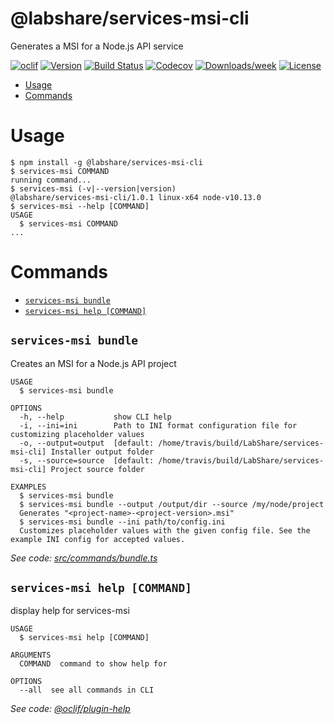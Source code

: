 @labshare/services-msi-cli
==========================

Generates a MSI for a Node.js API service

[![oclif](https://img.shields.io/badge/cli-oclif-brightgreen.svg)](https://oclif.io)
[![Version](https://img.shields.io/npm/v/@labshare/services-msi-cli.svg)](https://npmjs.org/package/@labshare/services-msi-cli)
[![Build Status](https://travis-ci.com/LabShare/services-msi-cli.svg?branch=master)](https://travis-ci.com/LabShare/services-msi-cli)
[![Codecov](https://codecov.io/gh/LabShare/services-msi-cli/branch/master/graph/badge.svg)](https://codecov.io/gh/LabShare/services-msi-cli)
[![Downloads/week](https://img.shields.io/npm/dw/@labshare/services-msi-cli.svg)](https://npmjs.org/package/@labshare/services-msi-cli)
[![License](https://img.shields.io/npm/l/@labshare/services-msi-cli.svg)](https://github.com/LabShare/services-msi-cli/blob/master/package.json)

<!-- toc -->
* [Usage](#usage)
* [Commands](#commands)
<!-- tocstop -->
# Usage
<!-- usage -->
```sh-session
$ npm install -g @labshare/services-msi-cli
$ services-msi COMMAND
running command...
$ services-msi (-v|--version|version)
@labshare/services-msi-cli/1.0.1 linux-x64 node-v10.13.0
$ services-msi --help [COMMAND]
USAGE
  $ services-msi COMMAND
...
```
<!-- usagestop -->
# Commands
<!-- commands -->
* [`services-msi bundle`](#services-msi-bundle)
* [`services-msi help [COMMAND]`](#services-msi-help-command)

## `services-msi bundle`

Creates an MSI for a Node.js API project

```
USAGE
  $ services-msi bundle

OPTIONS
  -h, --help           show CLI help
  -i, --ini=ini        Path to INI format configuration file for customizing placeholder values
  -o, --output=output  [default: /home/travis/build/LabShare/services-msi-cli] Installer output folder
  -s, --source=source  [default: /home/travis/build/LabShare/services-msi-cli] Project source folder

EXAMPLES
  $ services-msi bundle
  $ services-msi bundle --output /output/dir --source /my/node/project
  Generates "<project-name>-<project-version>.msi"
  $ services-msi bundle --ini path/to/config.ini
  Customizes placeholder values with the given config file. See the example INI config for accepted values.
```

_See code: [src/commands/bundle.ts](https://github.com/LabShare/services-msi-cli/blob/v1.0.1/src/commands/bundle.ts)_

## `services-msi help [COMMAND]`

display help for services-msi

```
USAGE
  $ services-msi help [COMMAND]

ARGUMENTS
  COMMAND  command to show help for

OPTIONS
  --all  see all commands in CLI
```

_See code: [@oclif/plugin-help](https://github.com/oclif/plugin-help/blob/v2.1.3/src/commands/help.ts)_
<!-- commandsstop -->
